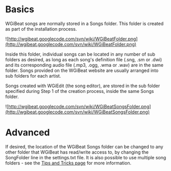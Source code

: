 # Basics #

WGiBeat songs are normally stored in a Songs folder. This folder is created as part of the installation process.

![http://wgibeat.googlecode.com/svn/wiki/WGiBeatFolder.png](http://wgibeat.googlecode.com/svn/wiki/WGiBeatFolder.png)

Inside this folder, individual songs can be located in any number of sub folders as desired, as long as each song's definition file (.sng, .sm or .dwi) and its corresponding audio file (.mp3, .ogg, .wma or .wav) are in the same folder. Songs provided on the WGiBeat website are usually arranged into sub folders for each artist.

Songs created with WGiEdit (the song editor), are stored in the sub folder specified during Step 1 of the creation process, inside the same Songs folder.

![http://wgibeat.googlecode.com/svn/wiki/WGiBeatSongsFolder.png](http://wgibeat.googlecode.com/svn/wiki/WGiBeatSongsFolder.png)

# Advanced #

If desired, the location of the WGiBeat Songs folder can be changed to any other folder that WGiBeat has read/write access to, by changing the SongFolder line in the settings.txt file. It is also possible to use multiple song folders - see the [Tips and Tricks page](TipsAndTricks.md) for more information.